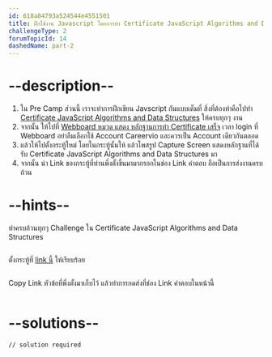 ```yaml
---
id: 618a84793a524544e4551501
title: ฝึกใช้งาน Javascript โดยการทำ Certificate JavaScript Algorithms and Data Structures ให้ครบ
challengeType: 2
forumTopicId: 14
dashedName: part-2
---
```


# --description--

1) ใน Pre Camp ส่วนนี้ เราจะทำการฝึกเขียน Javscript กันแบบเต็มที่ สิ่งที่ต้องทำคือไปทำ [Certificate JavaScript Algorithms and Data Structures](/learn/javascript-algorithms-and-data-structures/) ให้ครบทุกๆ งาน
1) จากนั้น ให้ไปที่ [Webboard หมวด แสดง หลักฐานการทำ Certificate เสร็จ](https://forum.careervio.com/c/certificate/14) เวลา login ที่ Webboard อย่าลืมเลือกใช้ Account Careervio และควรเป็น Account เดียวกันตลอด 
1) แล้วให้ไปตั้งกระทู้ใหม่ โดยในกระทู้นั้นให้ แล้วโพสรูป Capture Screen แสดงหลักฐานที่ได้รับ Certificate JavaScript Algorithms and Data Structures มา 
1) จากนั้น นำ Link ของกระทู้ที่ท่านพึ่งตั้งขึ้นมามากรอกในช่อง Link คำตอบ ถือเป็นการส่งงานครบถ้วน


# --hints--

ทำครบถ้วนทุกๆ Challenge ใน Certificate JavaScript Algorithms and Data Structures

```js

```

ตั้งกระทู้ที่ [link นี้](https://forum.careervio.com/c/certificate/14) ให้เรียบร้อย

```js

```

Copy Link หัวข้อที่พึ่งตั้งมาเก็บไว้ แล้วทำการกดส่งที่ช่อง Link คำตอบในหน้านี้

```js

```

# --solutions--

```html
// solution required
```
